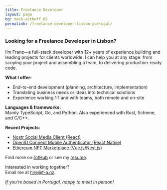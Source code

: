 ```yaml
---
title: Freelance Developer
layout: page
bg: mark-asthoff_02
permalink: /freelance-developer-lisbon-portugal/
---
```


### Looking for a Freelance Developer in Lisbon?

I’m Franz—a full-stack developer with 12+ years of experience building and leading projects for clients worldwide. I can help you at any stage: from scoping your project and assembling a team, to delivering production-ready code.

**What I offer:**

- End-to-end development (planning, architecture, implementation)
- Translating business needs or ideas into technical solutions
- Experience working 1:1 and with teams, both remote and on-site

**Languages & frameworks:**  
Mainly TypeScript, Go, and Python. Also experienced with Rust, Scheme, and C/C++.

**Recent Projects:**
- [Nostr Social Media Client (React)](https://f-a.nz/work/nostrop/)
- [OpenID Connect Mobile Authenticator (React Native)](https://f-a.nz/work/mobile-authenticator/)
- [Ethereum NFT Marketplace (Vue.js/Nest.js)](https://f-a.nz/work/onesnow-nft-marketplace/)

Find more on [GitHub](https://github.com/franzos) or see my [resume](https://f-a.nz/resume/).

Interested in working together?  
Email me at [hire@f-a.nz](mailto:hire@f-a.nz).

*If you’re based in Portugal, happy to meet in person!*

